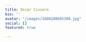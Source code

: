 ```yaml
---
title: Oscar Civiero
bio: ''
avatar: "/images/1608280695380.jpg"
social: []
featured: true

---
```

